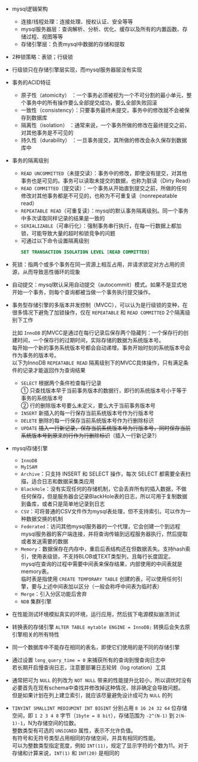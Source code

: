 * mysql逻辑架构
    * 连接/线程处理：连接处理、授权认证、安全等等
    * mysql服务器层：查询解析、分析、优化、缓存以及所有的内置函数、存储过程、视图等等
    * 存储引擎层：负责mysql中数据的存储和提取

* 2种锁策略：表锁；行级锁

* 行级锁只在存储引擎层实现，而mysql服务器层没有实现

* 事务的ACID特征
    * 原子性（atomicity）  ：一个事务必须被视为一个不可分割的最小单元，整个事务中的所有操作要么全部提交成功，要么全部失败回滚
    * 一致性（consistency）：只要事务最终未提交，事务中的修改就不会被保存到数据库
    * 隔离性（isolation）  ：通常来说，一个事务所做的修改在最终提交之前，对其他事务是不可见的
    * 持久性（durability） ：一旦事务提交，其所做的修改会永久保存到数据库中

* 事务的隔离级别
    * `READ UNCOMMITTED`（未提交读）：事务中的修改，即使没有提交，对其他事务也是可见的。事务可以读取未提交的数据，也称为脏读（Dirty Read）
    * `READ COMMITTED`（提交读）：一个事务从开始直到提交之前，所做的任何修改对其他事务都是不可见的，也称为不可重复读（nonrepeatable read）
    * `REPEATABLE READ`（可重复读）：mysql的默认事务隔离级别。同一个事务中多次读取同样记录的结果是一致的
    * `SERIALIZABLE`（可串行化）：强制事务串行执行，在每一行数据上都加锁，可能导致大量的超时和锁竞争的问题
    * 可通过以下命令设置隔离级别
        ```sql
        SET TRANSACTION ISOLATION LEVEL [READ COMMITTED]
        ```

* 死锁：指两个或多个事务在同一资源上相互占用，并请求锁定对方占用的资源，从而导致恶性循环的现象

* 自动提交：mysql默认采用自动提交（autocommit）模式。如果不是显式地开始一个事务，则每个查询都被当做一个事务执行提交操作。

* 事务型存储引擎的多版本并发控制（MVCC），可以认为是行级锁的变种，在很多情况下避免了加锁操作，仅在 `REPEATABLE` 和 `READ COMMITTED` 2个隔离级别下工作  

    比如 `InnoDB` 的MVCC是通过在每行记录后保存两个隐藏列：一个保存行的创建时间，一个保存行的过期时间，实际存储的数据为系统版本号。  
    每开始一个新的事务系统版本号都会自动递增。事务开始时刻的系统版本号会作为事务的版本号。  
    以下为InnoDB `REPEATABLE READ` 隔离级别下的MVCC具体操作，只有满足条件的记录才能返回作为查询结果
    * `SELECT` 根据两个条件检查每行记录  
    ① 只查找版本早于当前事务版本的数据行，即行的系统版本号小于等于事务的系统版本号  
    ② 行的删除版本号要么未定义，要么大于当前事务版本号
    * `INSERT` 新插入的每一行保存当前系统版本号作为行版本号
    * `DELETE` 删除的每一行保存当前系统版本号作为行删除标识
    * `UPDATE` <strike>插入一行新记录，保存当前系统版本号为行版本号，同时保存当前系统版本号到原来的行作为行删除标识</strike><span class='info'>（插入一行新记录?）</span>

* mysql存储引擎
    * `InnoDB`
    * `MyISAM`
    * `Archive`：只支持 INSERT 和 SELECT 操作，每次 SELECT 都需要全表扫描，适合日志和数据采集类应用
    * `BlackHole`：没有实现任何的存储机制，它会丢弃所有的插入数据，不做任何保存，但是服务器会记录BlackHole表的日志，所以可用于复制数据到备库，或者只是简单地记录到日志
    * `CSV`：可将普通的CSV文件作为mysql表处理，但不支持索引。可以作为一种数据交换的机制
    * `Federated`：访问其他mysql服务器的一个代理，它会创建一个到远程mysql服务器的客户端连接，并将查询传输到远程服务器执行，然后提取或者发送需要的数据
    * `Memory`：数据保存在内存中，重启后表结构还在但数据丢失。支持hash索引，使用表级锁，不支持BLOB或TEXT类型列，且每行长度固定。  
    mysql在查询的过程中需要中间表来保存结果，内部使用的中间表就是memory表。  
    临时表是指使用 `CREATE TEMPORARY TABLE` 创建的表，可以使用任何引擎，要与上述中间表加以区分（一般会称呼中间表为临时表）
    * `Merge`：引入分区功能后舍弃
    * `NDB` 集群引擎

* 在性能测试环境模拟真实的环境，运行应用，然后拔下电源模拟崩溃测试

* 转换表的存储引擎 `ALTER TABLE mytable ENGINE = InnoDB;` 转换后会失去原引擎相关的所有特性

* 同一个数据库中不能存在相同的表名，即使它们使用的是不同的存储引擎

* 通过设置 `long_query_time = 0` 来捕获所有的查询到慢查询日志中  
若长期开启慢查询日志，注意要部署日志轮转（log rotation）工具

* 通常把可为 `NULL` 的列改为 `NOT NULL` 带来的性能提升比较小，所以调优时没有必要首先在现有schema中查找并修改掉这种情况，除非确定会导致问题。  
但是如果计划在列上建立索引，就应该尽量避免设计成可为 `NULL` 的列

* `TINYINT SMALLINT MEDIUMINT INT BIGINT` 分别占用 `8 16 24 32 64` 位存储空间，即 `1 2 3 4 8` 字节（`1byte = 8 bit`），存储范围为 `-2^(N-1)` 到 `2(N-1)-1`，N为存储空间的位数。  
整数类型有可选的 `UNSIGNED` 属性，表示不允许负值。  
有符号和无符号类型占用相同的存储空间，并具有相同的性能。  
可以为整数类型指定宽度，例如 `INT(11)`，规定了显示字符的个数为11。对于存储和计算来说，`INT(1)` 和 `INT(20)` 是相同的
